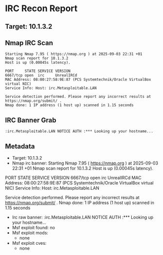 # IRC Recon Report
## Target: 10.1.3.2

## Nmap IRC Scan
```
Starting Nmap 7.95 ( https://nmap.org ) at 2025-09-03 22:31 +01
Nmap scan report for 10.1.3.2
Host is up (0.00045s latency).

PORT     STATE SERVICE VERSION
6667/tcp open  irc     UnrealIRCd
MAC Address: 08:00:27:58:9E:87 (PCS Systemtechnik/Oracle VirtualBox virtual NIC)
Service Info: Host: irc.Metasploitable.LAN

Service detection performed. Please report any incorrect results at https://nmap.org/submit/ .
Nmap done: 1 IP address (1 host up) scanned in 1.15 seconds
```

## IRC Banner Grab
```
:irc.Metasploitable.LAN NOTICE AUTH :*** Looking up your hostname...
```

## Metadata
- Target: 10.1.3.2
- Nmap irc banner: Starting Nmap 7.95 ( https://nmap.org ) at 2025-09-03 22:31 +01
Nmap scan report for 10.1.3.2
Host is up (0.00045s latency).

PORT     STATE SERVICE VERSION
6667/tcp open  irc     UnrealIRCd
MAC Address: 08:00:27:58:9E:87 (PCS Systemtechnik/Oracle VirtualBox virtual NIC)
Service Info: Host: irc.Metasploitable.LAN

Service detection performed. Please report any incorrect results at https://nmap.org/submit/ .
Nmap done: 1 IP address (1 host up) scanned in 1.15 seconds
- Irc raw banner: :irc.Metasploitable.LAN NOTICE AUTH :*** Looking up your hostname...
- Msf exploit found: no
- Msf exploit mods:
  - none
- Msf exploit cves:
  - none
